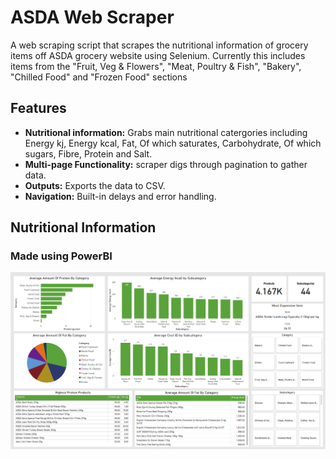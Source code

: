 # ASDA Web Scraper
A web scraping script that scrapes the nutritional information of grocery items off ASDA grocery website using Selenium. Currently this includes items from the "Fruit, Veg & Flowers", "Meat, Poultry & Fish", "Bakery", "Chilled Food" and "Frozen Food" sections

## Features

- **Nutritional information:** Grabs main nutritional catergories including Energy kj, Energy kcal, Fat, Of which saturates, Carbohydrate, Of which sugars, Fibre, Protein and Salt.
- **Multi-page Functionality:**  scraper digs through pagination to gather data.
- **Outputs:** Exports the data to CSV.
- **Navigation:** Built-in delays and error handling.

## Nutritional Information
### Made using PowerBI

![Dashboard](https://github.com/JeevanDhinsa/ASDA-Web-Scraper/blob/main/outputs/ASDA_PoweBI_Dashboard.png)
